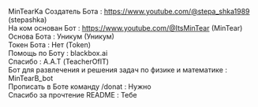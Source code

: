 MinTearKa
Создатель Бота : https://www.youtube.com/@stepa_shka1989 (stepashka)                                                             
На ком основан Бот : https://www.youtube.com/@ItsMinTear (MinTear)                                                             
Основа Бота : Уникум (Уникум)                                                             
Токен Бота : Нет (Token)                                                             
Помощь по Боту : blackbox.ai                                                             
Спасибо : А.А.Т (TeacherOfIT)                                                             
Бот для развлечения и решения задач по физике и математике : MinTearB_bot                                                             
Прописать в Боте команду /donat : Нужно                                                             
Спасибо за прочтение README : Тебе                                                             
